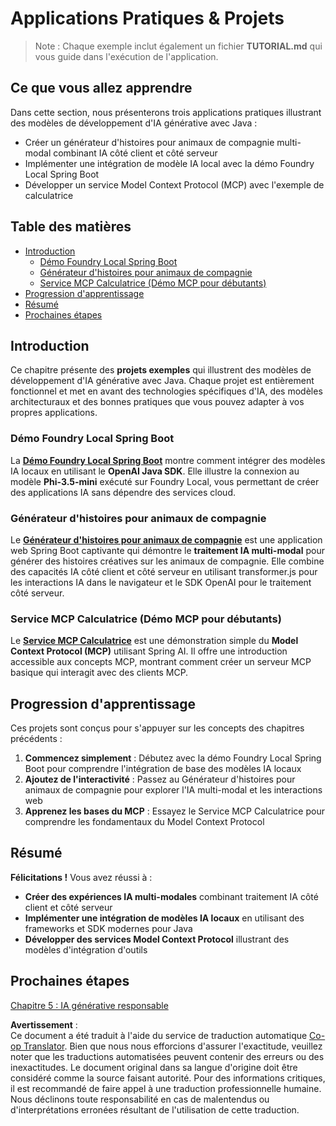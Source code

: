 <!--
CO_OP_TRANSLATOR_METADATA:
{
  "original_hash": "da1b6d87b8a73306b29f9a1bdd681221",
  "translation_date": "2025-07-21T16:31:05+00:00",
  "source_file": "04-PracticalSamples/README.md",
  "language_code": "fr"
}
-->
# Applications Pratiques & Projets

> Note : Chaque exemple inclut également un fichier **TUTORIAL.md** qui vous guide dans l'exécution de l'application.

## Ce que vous allez apprendre
Dans cette section, nous présenterons trois applications pratiques illustrant des modèles de développement d'IA générative avec Java :
- Créer un générateur d'histoires pour animaux de compagnie multi-modal combinant IA côté client et côté serveur
- Implémenter une intégration de modèle IA local avec la démo Foundry Local Spring Boot
- Développer un service Model Context Protocol (MCP) avec l'exemple de calculatrice

## Table des matières

- [Introduction](../../../04-PracticalSamples)
  - [Démo Foundry Local Spring Boot](../../../04-PracticalSamples)
  - [Générateur d'histoires pour animaux de compagnie](../../../04-PracticalSamples)
  - [Service MCP Calculatrice (Démo MCP pour débutants)](../../../04-PracticalSamples)
- [Progression d'apprentissage](../../../04-PracticalSamples)
- [Résumé](../../../04-PracticalSamples)
- [Prochaines étapes](../../../04-PracticalSamples)

## Introduction

Ce chapitre présente des **projets exemples** qui illustrent des modèles de développement d'IA générative avec Java. Chaque projet est entièrement fonctionnel et met en avant des technologies spécifiques d'IA, des modèles architecturaux et des bonnes pratiques que vous pouvez adapter à vos propres applications.

### Démo Foundry Local Spring Boot

La **[Démo Foundry Local Spring Boot](foundrylocal/README.md)** montre comment intégrer des modèles IA locaux en utilisant le **OpenAI Java SDK**. Elle illustre la connexion au modèle **Phi-3.5-mini** exécuté sur Foundry Local, vous permettant de créer des applications IA sans dépendre des services cloud.

### Générateur d'histoires pour animaux de compagnie

Le **[Générateur d'histoires pour animaux de compagnie](petstory/README.md)** est une application web Spring Boot captivante qui démontre le **traitement IA multi-modal** pour générer des histoires créatives sur les animaux de compagnie. Elle combine des capacités IA côté client et côté serveur en utilisant transformer.js pour les interactions IA dans le navigateur et le SDK OpenAI pour le traitement côté serveur.

### Service MCP Calculatrice (Démo MCP pour débutants)

Le **[Service MCP Calculatrice](mcp/calculator/README.md)** est une démonstration simple du **Model Context Protocol (MCP)** utilisant Spring AI. Il offre une introduction accessible aux concepts MCP, montrant comment créer un serveur MCP basique qui interagit avec des clients MCP.

## Progression d'apprentissage

Ces projets sont conçus pour s'appuyer sur les concepts des chapitres précédents :

1. **Commencez simplement** : Débutez avec la démo Foundry Local Spring Boot pour comprendre l'intégration de base des modèles IA locaux
2. **Ajoutez de l'interactivité** : Passez au Générateur d'histoires pour animaux de compagnie pour explorer l'IA multi-modal et les interactions web
3. **Apprenez les bases du MCP** : Essayez le Service MCP Calculatrice pour comprendre les fondamentaux du Model Context Protocol

## Résumé

**Félicitations !** Vous avez réussi à :

- **Créer des expériences IA multi-modales** combinant traitement IA côté client et côté serveur
- **Implémenter une intégration de modèles IA locaux** en utilisant des frameworks et SDK modernes pour Java
- **Développer des services Model Context Protocol** illustrant des modèles d'intégration d'outils

## Prochaines étapes

[Chapitre 5 : IA générative responsable](../05-ResponsibleGenAI/README.md)

**Avertissement** :  
Ce document a été traduit à l'aide du service de traduction automatique [Co-op Translator](https://github.com/Azure/co-op-translator). Bien que nous nous efforcions d'assurer l'exactitude, veuillez noter que les traductions automatisées peuvent contenir des erreurs ou des inexactitudes. Le document original dans sa langue d'origine doit être considéré comme la source faisant autorité. Pour des informations critiques, il est recommandé de faire appel à une traduction professionnelle humaine. Nous déclinons toute responsabilité en cas de malentendus ou d'interprétations erronées résultant de l'utilisation de cette traduction.